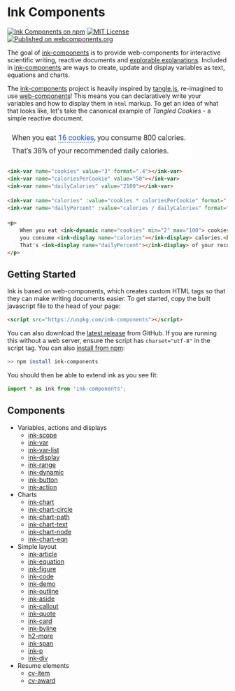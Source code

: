 # Ink Components

[![Ink Components on npm](https://img.shields.io/npm/v/ink-components.svg)](https://www.npmjs.com/package/ink-components)
[![MIT License](https://img.shields.io/badge/license-MIT-blue.svg)](https://github.com/rowanc1/ink-components/blob/master/LICENSE)
[![Published on webcomponents.org](https://img.shields.io/badge/webcomponents.org-published-blue.svg)](https://www.webcomponents.org/element/ink-components)


The goal of [ink-components](https://components.ink) is to provide web-components for interactive scientific writing, reactive documents and [explorable explanations](https://explorabl.es).
Included in [ink-components](https://components.ink) are ways to create, update and display variables as text, equations and charts.

The [ink-components](https://components.ink) project is heavily inspired by [tangle.js](http://worrydream.com/Tangle/guide.html), re-imagined to use [web-components](https://www.webcomponents.org/)!
This means you can declaratively write your variables and how to display them in `html` markup.
To get an idea of what that looks like, let's take the canonical example of *Tangled Cookies* - a simple reactive document.

![How many calories in that cookie?](images/tangle.gif)

```html
<ink-var name="cookies" value="3" format=".4"></ink-var>
<ink-var name="caloriesPerCookie" value="50"></ink-var>
<ink-var name="dailyCalories" value="2100"></ink-var>

<ink-var name="calories" :value="cookies * caloriesPerCookie" format=".0f"></ink-var>
<ink-var name="dailyPercent" :value="calories / dailyCalories" format=".0%"></ink-var>

<p>
    When you eat <ink-dynamic name="cookies" min="2" max="100"> cookies</ink-dynamic>,
    you consume <ink-display name="calories"></ink-display> calories.<br>
    That's <ink-display name="dailyPercent"></ink-display> of your recommended daily calories.
</p>
```

## Getting Started

Ink is based on web-components, which creates custom HTML tags so that they can make writing documents easier.
To get started, copy the built javascript file to the head of your page:

```html
<script src="https://unpkg.com/ink-components"></script>
```

You can also download the [latest release](https://github.com/ink-components/ink-components/releases) from GitHub. If you are running this without a web server, ensure the script has `charset="utf-8"` in the script tag. You can also [install from npm](https://www.npmjs.com/package/ink-components):

```bash
>> npm install ink-components
```

You should then be able to extend ink as you see fit:

```javascript
import * as ink from 'ink-components';
```

## Components

* Variables, actions and displays
    * [ink-scope](https://www.webcomponents.org/element/ink-components/elements/ink-scope)
    * [ink-var](https://www.webcomponents.org/element/ink-components/elements/ink-var)
    * [ink-var-list](https://www.webcomponents.org/element/ink-components/elements/ink-var-list)
    * [ink-display](https://www.webcomponents.org/element/ink-components/elements/ink-display)
    * [ink-range](https://www.webcomponents.org/element/ink-components/elements/ink-range)
    * [ink-dynamic](https://www.webcomponents.org/element/ink-components/elements/ink-dynamic)
    * [ink-button](https://www.webcomponents.org/element/ink-components/elements/ink-button)
    * [ink-action](https://www.webcomponents.org/element/ink-components/elements/ink-action)
* Charts
    * [ink-chart](https://www.webcomponents.org/element/ink-components/elements/ink-chart)
    * [ink-chart-circle](https://www.webcomponents.org/element/ink-components/elements/ink-chart-circle)
    * [ink-chart-path](https://www.webcomponents.org/element/ink-components/elements/ink-chart-path)
    * [ink-chart-text](https://www.webcomponents.org/element/ink-components/elements/ink-chart-text)
    * [ink-chart-node](https://www.webcomponents.org/element/ink-components/elements/ink-chart-node)
    * [ink-chart-eqn](https://www.webcomponents.org/element/ink-components/elements/ink-chart-eqn)
* Simple layout
    * [ink-article](https://www.webcomponents.org/element/ink-components/elements/ink-article)
    * [ink-equation](https://www.webcomponents.org/element/ink-components/elements/ink-equation)
    * [ink-figure](https://www.webcomponents.org/element/ink-components/elements/ink-figure)
    * [ink-code](https://www.webcomponents.org/element/ink-components/elements/ink-code)
    * [ink-demo](https://www.webcomponents.org/element/ink-components/elements/ink-demo)
    * [ink-outline](https://www.webcomponents.org/element/ink-components/elements/ink-outline)
    * [ink-aside](https://www.webcomponents.org/element/ink-components/elements/ink-aside)
    * [ink-callout](https://www.webcomponents.org/element/ink-components/elements/ink-callout)
    * [ink-quote](https://www.webcomponents.org/element/ink-components/elements/ink-quote)
    * [ink-card](https://www.webcomponents.org/element/ink-components/elements/ink-card)
    * [ink-byline](https://www.webcomponents.org/element/ink-components/elements/ink-byline)
    * [h2-more](https://www.webcomponents.org/element/ink-components/elements/h2-more)
    * [ink-span](https://www.webcomponents.org/element/ink-components/elements/ink-span)
    * [ink-p](https://www.webcomponents.org/element/ink-components/elements/ink-p)
    * [ink-div](https://www.webcomponents.org/element/ink-components/elements/ink-div)
* Resume elements
    * [cv-item](https://www.webcomponents.org/element/ink-components/elements/cv-item)
    * [cv-award](https://www.webcomponents.org/element/ink-components/elements/cv-award)

